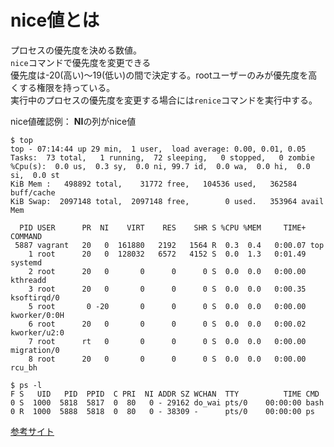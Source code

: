 # nice値とは
プロセスの優先度を決める数値。  
`nice`コマンドで優先度を変更できる  
優先度は-20(高い)〜19(低い)の間で決定する。rootユーザーのみが優先度を高くする権限を持っている。  
実行中のプロセスの優先度を変更する場合には`renice`コマンドを実行中する。

nice値確認例： **NI**の列がnice値
```
$ top
top - 07:14:44 up 29 min,  1 user,  load average: 0.00, 0.01, 0.05
Tasks:  73 total,   1 running,  72 sleeping,   0 stopped,   0 zombie
%Cpu(s):  0.0 us,  0.3 sy,  0.0 ni, 99.7 id,  0.0 wa,  0.0 hi,  0.0 si,  0.0 st
KiB Mem :   498892 total,    31772 free,   104536 used,   362584 buff/cache
KiB Swap:  2097148 total,  2097148 free,        0 used.   353964 avail Mem

  PID USER      PR  NI    VIRT    RES    SHR S %CPU %MEM     TIME+ COMMAND
 5887 vagrant   20   0  161880   2192   1564 R  0.3  0.4   0:00.07 top
    1 root      20   0  128032   6572   4152 S  0.0  1.3   0:01.49 systemd
    2 root      20   0       0      0      0 S  0.0  0.0   0:00.00 kthreadd
    3 root      20   0       0      0      0 S  0.0  0.0   0:00.35 ksoftirqd/0
    5 root       0 -20       0      0      0 S  0.0  0.0   0:00.00 kworker/0:0H
    6 root      20   0       0      0      0 S  0.0  0.0   0:00.02 kworker/u2:0
    7 root      rt   0       0      0      0 S  0.0  0.0   0:00.00 migration/0
    8 root      20   0       0      0      0 S  0.0  0.0   0:00.00 rcu_bh
    
$ ps -l
F S   UID   PID  PPID  C PRI  NI ADDR SZ WCHAN  TTY          TIME CMD
0 S  1000  5818  5817  0  80   0 - 29162 do_wai pts/0    00:00:00 bash
0 R  1000  5888  5818  0  80   0 - 38309 -      pts/0    00:00:00 ps
```

[参考サイト](https://webkaru.net/linux/nice-command/)
